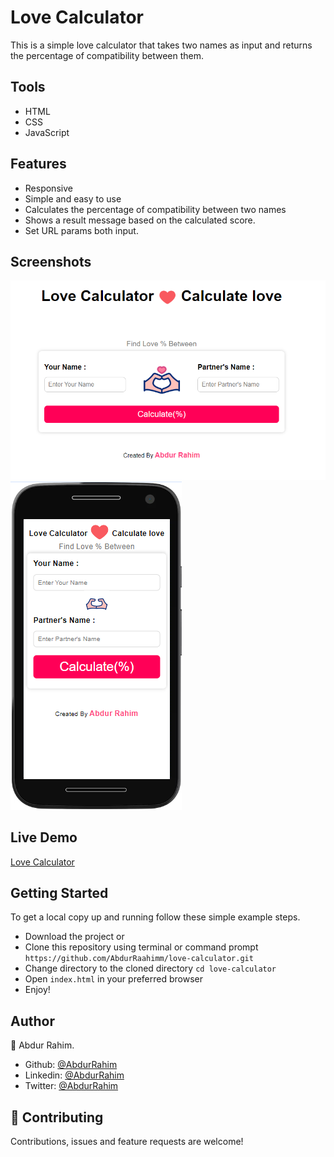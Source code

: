 # Love Calculator  

This is a simple love calculator that takes two names as input and returns the percentage of compatibility between them.

## Tools 
- HTML
- CSS
- JavaScript

## Features 
- Responsive
- Simple and easy to use
- Calculates the percentage of compatibility between two names
- Shows a result message based on the calculated score.
- Set URL params both input.


## Screenshots
![Love Calculator](./img/Screenshot.png)
![Love Calculator](./img/Screenshot1.png)

## Live Demo
[Love Calculator](https://abdurraahimm.github.io/love-calculator/)

## Getting Started
To get a local copy up and running follow these simple example steps.
- Download the project or
- Clone this repository using terminal or command prompt `https://github.com/AbdurRaahimm/love-calculator.git`
- Change directory to the cloned directory `cd love-calculator`
- Open `index.html` in your preferred browser
- Enjoy!

## Author
👤 Abdur Rahim.
- Github: [@AbdurRahim](https://github.com/AbdurRaahimm)
- Linkedin: [@AbdurRahim](https://www.linkedin.com/in/abdur-rahim4g/)
- Twitter: [@AbdurRahim](https://twitter.com/AbdurRahim4G)

## 🤝 Contributing
Contributions, issues and feature requests are welcome!



